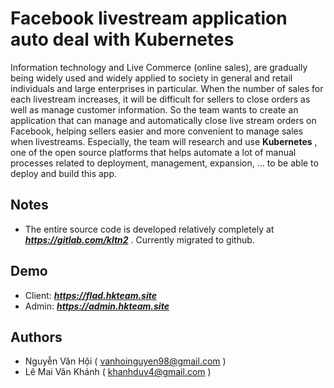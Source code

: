 # Facebook livestream application auto deal with Kubernetes 
Information technology and Live Commerce (online sales), are gradually being widely used and widely applied to society in general and retail individuals and large enterprises in particular. When the number of sales for each livestream increases, it will be difficult for sellers to close orders as well as manage customer information. So the team wants to create an application that can manage and automatically close live stream orders on Facebook, helping sellers easier and more convenient to manage sales when livestreams. Especially, the team will research and use __Kubernetes__ , one of the open source platforms that helps automate a lot of manual processes related to deployment, management, expansion, ... to be able to deploy and build this app.

## Notes
  - The entire source code is developed relatively completely at ***https://gitlab.com/kltn2*** . Currently migrated to github.

## Demo
  - Client: ***https://flad.hkteam.site***
  - Admin: ***https://admin.hkteam.site***

## Authors
  - Nguyễn Văn Hội ( vanhoinguyen98@gmail.com )
  - Lê Mai Văn Khánh ( khanhduv4@gmail.com )
